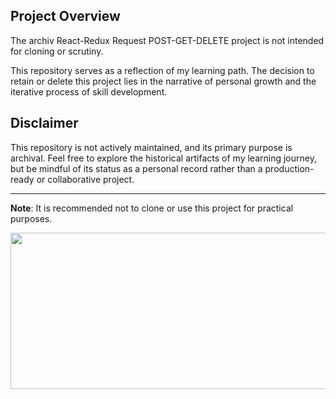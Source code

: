 ## Project Overview

The archiv React-Redux Request POST-GET-DELETE project is not intended for cloning or scrutiny.

This repository serves as a reflection of my learning path. The decision to retain or delete this project lies in the narrative of personal growth and the iterative process of skill development.

## Disclaimer

This repository is not actively maintained, and its primary purpose is archival. Feel free to explore the historical artifacts of my learning journey, but be mindful of its status as a personal record rather than a production-ready or collaborative project.

---

**Note**: It is recommended not to clone or use this project for practical purposes.

<img align="center" height="250" width="805" alt="" src="https://media.giphy.com/media/C89ZdKRSfwDjY5w4Xa/giphy.gif"/>
